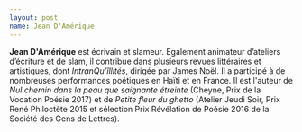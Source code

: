 ```yaml
---
layout: post
name: Jean D'Amérique
---
```

**Jean D'Amérique** est écrivain et slameur. Egalement animateur d’ateliers d’écriture et de slam, il contribue dans plusieurs revues littéraires et artistiques, dont *IntranQu’îllités*, dirigée par James Noël. Il a participé à de nombreuses performances poétiques en Haïti et en France. Il est l'auteur de *Nul chemin dans la peau que saignante étreinte* (Cheyne, Prix de la Vocation Poésie 2017) et de *Petite fleur du ghetto* (Atelier Jeudi Soir, Prix René Philoctète 2015 et sélection Prix Révélation de Poésie 2016 de la Société des Gens de Lettres).
